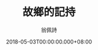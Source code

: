 ---
issue: 273
title: 故鄉的記持
author: 翁佩詩
date: 2018-05-03T00:00:00.000+08:00
topic: 懷想
difficulty: 1
wikidata: Q98095694
wikidata_link: https://www.wikidata.org/wiki/Q98095694
author_wikidata_link: https://www.wikidata.org/wiki/Q98096316
author_wikidata: Q98096316
---